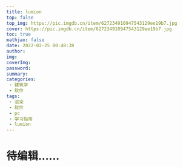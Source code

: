 ```yaml
---
title: lumion
top: false
top_img: https://pic.imgdb.cn/item/627234910947543129ee19b7.jpg
cover: https://pic.imgdb.cn/item/627234910947543129ee19b7.jpg
toc: true
mathjax: false
date: 2022-02-25 00:48:38
author:
img:
coverImg:
password:
summary:
categories:
 - 建筑学
 - 软件
tags:
 - 渲染
 - 软件
 - pc
 - 学习指南
 - lumion
---
```


# 待编辑......
